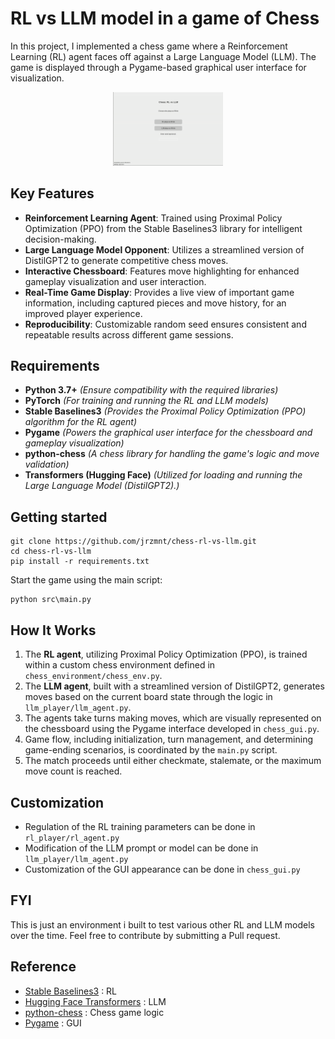 # RL vs LLM model in a game of Chess

In this project, I implemented a chess game where a Reinforcement Learning (RL) agent faces off against a Large Language Model (LLM). The game is displayed through a Pygame-based graphical user interface for visualization.

<p align="center">
  <img src="rl-vs-llm.gif" alt="Chess game between an RL and LLM models" width="35%">
</p>

## Key Features

- **Reinforcement Learning Agent**: Trained using Proximal Policy Optimization (PPO) from the Stable Baselines3 library for intelligent decision-making.
- **Large Language Model Opponent**: Utilizes a streamlined version of DistilGPT2 to generate competitive chess moves.
- **Interactive Chessboard**: Features move highlighting for enhanced gameplay visualization and user interaction.
- **Real-Time Game Display**: Provides a live view of important game information, including captured pieces and move history, for an improved player experience.
- **Reproducibility**: Customizable random seed ensures consistent and repeatable results across different game sessions.


## Requirements

- **Python 3.7+**   _(Ensure compatibility with the required libraries)_
- **PyTorch**       _(For training and running the RL and LLM models)_
- **Stable Baselines3** _(Provides the Proximal Policy Optimization (PPO) algorithm for the RL agent)_
- **Pygame**  _(Powers the graphical user interface for the chessboard and gameplay visualization)_
- **python-chess**  _(A chess library for handling the game's logic and move validation)_
- **Transformers (Hugging Face)**     _(Utilized for loading and running the Large Language Model (DistilGPT2).)_


## Getting started

   ```
   git clone https://github.com/jrzmnt/chess-rl-vs-llm.git
   cd chess-rl-vs-llm
   pip install -r requirements.txt
   ```
Start the game using the main script:
```
python src\main.py
```

## How It Works

1. The **RL agent**, utilizing Proximal Policy Optimization (PPO), is trained within a custom chess environment defined in `chess_environment/chess_env.py`.
2. The **LLM agent**, built with a streamlined version of DistilGPT2, generates moves based on the current board state through the logic in `llm_player/llm_agent.py`.
3. The agents take turns making moves, which are visually represented on the chessboard using the Pygame interface developed in `chess_gui.py`.
4. Game flow, including initialization, turn management, and determining game-ending scenarios, is coordinated by the `main.py` script.
5. The match proceeds until either checkmate, stalemate, or the maximum move count is reached.


## Customization

- Regulation of the RL training parameters can be done in `rl_player/rl_agent.py`
- Modification of the LLM prompt or model can be done in `llm_player/llm_agent.py`
- Customization of the GUI appearance can be done in `chess_gui.py`

## FYI
This is just an environment i built to test various other RL and LLM models over the time. Feel free to contribute by submitting a Pull request.

## Reference

- [Stable Baselines3](https://github.com/DLR-RM/stable-baselines3) : RL
- [Hugging Face Transformers](https://github.com/huggingface/transformers) : LLM 
- [python-chess](https://github.com/niklasf/python-chess) : Chess game logic
- [Pygame](https://www.pygame.org/) : GUI

